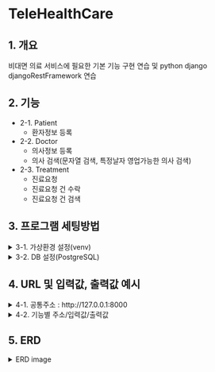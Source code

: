 # TeleHealthCare

## 1. 개요

비대면 의료 서비스에 필요한 기본 기능 구현 연습 및 python django djangoRestFramework 연습

## 2. 기능

- 2-1. Patient<br/>
  - 환자정보 등록<br/>
- 2-2. Doctor<br/>
  - 의사정보 등록<br/>
  - 의사 검색(문자열 검색, 특정날자 영업가능한 의사 검색)<br/>
- 2-3. Treatment<br/>
  - 진료요청<br/>
  - 진료요청 건 수락<br/>
  - 진료요청 건 검색<br/>

## 3. 프로그램 세팅방법

<details>
<summary>3-1. 가상환경 설정(venv)</summary>

- 가상환경 생성 : python -m venv venv
- 가상환경 활성화 : source venv/Script/activate
- 인터프리터 선택 : ctrl+shift+p => python 인터프리터 venv 선택
- 패키지 설치 : pip install -r requirements.txt
</details>

<details>
<summary>3-2. DB 설정(PostgreSQL)</summary>

- root 경로에 .env 생성후 본인의 DB_HOST, DB_USER, DB_NAME, DB_PASSWORD, DB_PORT 세팅
</details>

## 4. URL 및 입력값, 출력값 예시

<details>
<summary>4-1. 공통주소 : http://127.0.0.1:8000</summary>
</details>

<details>
    <summary>4-2. 기능별 주소/입력값/출력값<br/></summary>
        <details>
          <summary> 컬럼 설명</summary>
          - 안내사항 : 타입은 ERD 참고. 시간 작성은 오전, 오후로 구분. 점심시간 12시는 오후12시 / 밤 12시는 오전 12시. 요일은 사용하지 않음.<br/>
          - name[환자 또는 의사 이름] : "홍길동"<br/>
          - hospital[병원명] : "ABC병원"<br/>
          - department[진료과] : "성형외과, 외과"<br/>
  &nbsp; &nbsp; &nbsp; &nbsp; &nbsp; - "," 쉼표로 진료과 구분<br/> 
          - department_selfPay[비급여 진료과] : "다이어트과, 탈모과"<br/>
  &nbsp; &nbsp; &nbsp; &nbsp; &nbsp; - "," 쉼표로 진료과 구분<br/> 
          - time_business[영업요일별 영업시간] : "오전10시~오후7시/오전10시~오후7시/오전10시~오후7시/오전10시~오후7시/오전10시~오후7시/오전11시~오후3시/휴무"<br/>
  &nbsp; &nbsp; &nbsp; &nbsp; &nbsp; - "/" 슬래쉬로 구분, 첫번째 인덱스부터 "월"요일을 의미함. 휴무일 경우 "휴무" 입력. 1시간 단위로만 입력, 출력 가능<br/>
          - time_lunch[점심시간] : "오전11시~오후1시"<br/>
          - isAccepted[의사의 진료요청 수락 여부] : true 또는 false<br/>
          - rezDate[진료요청 일자] : "2023년 11월 13일 오후2시"<br/>
          - rezExpirationDate[진료요청 만료일자] : "2023-11-13 11:47:37"
        </details>
        <details>
          <summary> Patient</summary>
              ① 환자정보 등록<br/>
                - POST요청, 공통주소/patients/<br/>
                - 입력값 : Request Body json<br/>
                <pre>
                ```
                    {
                    "name":"홍길동"
                    }
                ```
                </pre>
                - 출력값 : <br/>
                <pre>
                ```
                    {
                    "patientId":"21qw-23df-21a-43g",
                    "name":"홍길동"
                    }
                ```
                </pre>
        </details>
        <details>
        <summary> Doctor</summary>
              ① 의사정보 등록<br/> 
                - POST요청, 공통주소/doctors/<br/>
                - 입력값 : Request Body json<br/>
                <pre>
                ```
                    {
                    "hospital": "ABC병원",
                    "name": "허준",
                    "department": "성형외과, 외과",
                    "department_selfPay": "다이어트과, 심근경색과",
                    "time_business": "오전10시~오후7시/오전10시~오후7시/오전10시~오후7시/오전10시~오후7시/오전10시~오후7시/오전11시~오후3시/휴무",
                    "time_lunch": "오전11시~오후1시"
                    }
                ```
                </pre>
                - 출력값 : <br/>
                <pre>
                ```
                    {"doctorId":"53sdg-fd3-523g-865tg",
                      - 나머지 입력값과 동일 - 
                    }
                ```
                </pre><br/>
              ② 의사 검색(문자열 검색, 특정날자 영업가능한 의사 검색)<br/>
                - GET요청, 공통주소/search<br/>
                - 입력값 : Query Params / 한가지 혹은 여러개 선택해서 서칭 가능<br/>
                    (1) key-value(병원명) : keyword, ABC병원<br/>
                    (2) key-value(진료과) : keyword, 성형외과<br/>
                    (3) key-value(비급여) : keyword, 심근경색과<br/>
                    (4) key-value(날짜/시간) : datetime, 2023년 11월 13일 오후3시"<br/>
                - 출력값 : <br/>
                <pre>
                ```
                    {
                     "허준" 
                    }
                ```
                </pre>
        </details>
        <details>
          <summary> Treatment</summary>
               ① 진료요청
                - POST요청, 공통주소/treatments/createTreatment<br/>
                - 입력값 : Request Body json<br/>
                <pre>
                ```
                    {
                    "patientId": "c17398a5-6c77-451e-bf52-8c247c08386d",
                    "doctorId": "2b958b6a-e8b9-4528-be88-7c82a7525345",
                    "rezDate": "2023년 11월 15일 오후3시"
                    }
                ```
                </pre>
                - 출력값 : <br/>
                <pre>
                ```
                    {
                    "treatmentId": "3f061250-2826-4186-9ad0-4abae6fb63e3",
                    "patientName": "홍길동",
                    "doctorName": "허준",
                    "rezDate": "2023년 11월 15일 15시00분",
                    "rezExpirationDate": "2023-11-15 15:20:00",
                    "isAccepted": false
                    }
                ```
                </pre>
                <br/>
                ② 진료요청 건 수락 <br/>
                  - PUT요청, 공통주소/treatments/{treatmentId}/acceptTreatment<br/>
                  - 입력값 : Path Param<br/>
                      {treatmentId} : "3f061250-2826-4186-9ad0-4abae6fb63e3"<br/>
                  - 출력값 : <br/>
                  <pre>
                  ```
                      {
                       "treatmentId": "3f061250-2826-4186-9ad0-4abae6fb63e3",
                       "patientName": "홍길동",
                       "doctorName": "허준",
                       "rezDate": "2023년 11월 15일 15시00분",
                       "rezExpirationDate": "2023-11-15 15:20:00",
                       "isAccepted": true
                      }
                  ```
                  </pre>
                  <br/>
                 ③ 진료요청 건 검색<br/>
                  - GET요청, 공통주소/treatments/search<br/>
                  - 입력값 : Query Param<br/>
                  <pre>
                  ```
                     (1) key-value(doctorId) : doctorId, "2b958b6a-e8b9-4528-be88-7c82a7525345"
                  ```
                  </pre>
                  - 출력값 : <br/>
                  <pre>
                  ```
                      [
                       {
                         "treatmentId": "3f061250-2826-4186-9ad0-4abae6fb63e3",
                          "patientName": "홍길동",
                          "doctorName": "허준",
                          "rezDate": "2023년 11월 15일 15시00분",
                          "rezExpirationDate": "2023-11-15 15:20:00",
                          "isAccepted": false
                          },{.."isAccepted":false},{.."isAccepted":false},...
                         ]
                  ```
                  </pre>
        </details>
  </details>
</details>

## 5. ERD

<details>
<summary>ERD image</summary>
  <img src="https://github.com/backEndKwon/teleHealthCare/assets/128948886/9bd1ff25-0ff0-4cc2-be01-82e05e1bd3ee" alt="ERD image">
</details>